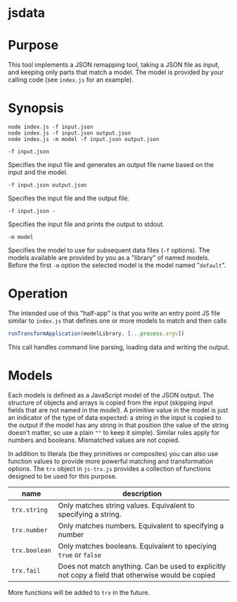 # jsdata

# Purpose

This tool implements a JSON remapping tool, taking a JSON
file as input, and keeping only parts that match a model.
The model is provided by your calling code (see `index.js` for an example).

# Synopsis

```
node index.js -f input.json
node index.js -f input.json output.json
node index.js -m model -f input.json output.json
```

`-f input.json`

Specifies the input file and generates an output file
name based on the input and the model. 

`-f input.json output.json`

Specifies the input file and the output file. 

`-f input.json -`

Specifies the input file and prints the output to stdout. 

`-m model`

Specifies the model to use for subsequent data files
(`-f` options). The models available are provided by you
as a "library" of named models. Before the first `-m`
option the selected model is the model named "`default`".

# Operation

The intended use of this "half-app" is that you write an
entry point JS file similar to `index.js` that defines one
or more models to match and then calls

```javascript
runTransformApplication(modelLibrary, [...process.argv])
```

This call handles command line parsing, loading data and
writing the output.

# Models

Each models is defined as a JavaScript model of the
JSON output. The structure of objects and arrays is copied
from the input (skipping input fields that are not named
in the model). A primitive value in the model is just an
indicator of the type of data expected: a string in the
input is copied to the output if the model has any string
in that position (the value of the string doesn't matter,
so use a plain `""` to keep it simple). Similar rules apply
for numbers and booleans. Mismatched values are not copied.

In addition to literals (be they primitives or composites)
you can also use function values to provide more powerful
matching and transformation options. The `trx` object in
`js-trx.js` provides a collection of functions designed to be 
used for this purpose.

| name | description |
| --- | --- |
| `trx.string` | Only matches string values. Equivalent to specifying a string. |
| `trx.number` | Only matches numbers. Equivalent to specifying a number |
| `trx.boolean` | Only matches booleans. Equivalent to speciying `true` or `false` |
| `trx.fail` | Does not match anything. Can be used to explicitly not copy a field that otherwise would be copied |

More functions will be added to `trx` in the future.


